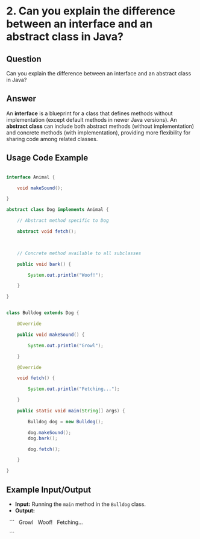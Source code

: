   
# 2. Can you explain the difference between an interface and an abstract class in Java?

## Question

Can you explain the difference between an interface and an abstract class in Java?

## Answer

An **interface** is a blueprint for a class that defines methods without implementation (except default methods in newer Java versions). An **abstract class** can include both abstract methods (without implementation) and concrete methods (with implementation), providing more flexibility for sharing code among related classes.

## Usage Code Example

```java

interface Animal {

    void makeSound();

}

abstract class Dog implements Animal {

    // Abstract method specific to Dog

    abstract void fetch();

  

    // Concrete method available to all subclasses

    public void bark() {

        System.out.println("Woof!");

    }

}


class Bulldog extends Dog {

    @Override

    public void makeSound() {

        System.out.println("Growl");

    }

    @Override

    void fetch() {

        System.out.println("Fetching...");

    }

    public static void main(String[] args) {

        Bulldog dog = new Bulldog();

        dog.makeSound();
        dog.bark();

        dog.fetch();

    }

}

```
## Example Input/Output
- **Input:** Running the `main` method in the `Bulldog` class.
- **Output:**

  ```
  Growl
  Woof!
  Fetching...

  ```
